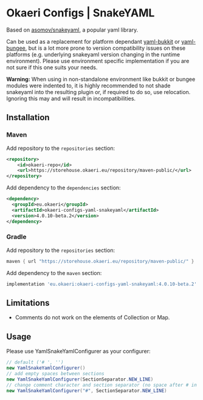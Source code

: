 # Okaeri Configs | SnakeYAML

Based on [asomov/snakeyaml](https://github.com/asomov/snakeyaml), a popular yaml library.

Can be used as a replacement for platform dependant
[yaml-bukkit](https://github.com/OkaeriPoland/okaeri-configs/tree/master/yaml-bukkit) or
[yaml-bungee](https://github.com/OkaeriPoland/okaeri-configs/tree/master/yaml-bungee), but is a lot more prone to version compatibility issues on these platforms (e.g. underlying snakeyaml version
changing in the runtime environment). Please use environment specific implementation if you are not sure if this one suits your needs.

**Warning:** When using in non-standalone environment like bukkit or bungee modules were indented to, it is highly recommended to not shade snakeyaml into the resulting plugin or, if required to do
so, use relocation. Ignoring this may and will result in incompatibilities.

## Installation

### Maven

Add repository to the `repositories` section:

```xml
<repository>
    <id>okaeri-repo</id>
    <url>https://storehouse.okaeri.eu/repository/maven-public/</url>
</repository>
```

Add dependency to the `dependencies` section:

```xml
<dependency>
  <groupId>eu.okaeri</groupId>
  <artifactId>okaeri-configs-yaml-snakeyaml</artifactId>
  <version>4.0.10-beta.2</version>
</dependency>
```

### Gradle

Add repository to the `repositories` section:

```groovy
maven { url "https://storehouse.okaeri.eu/repository/maven-public/" }
```

Add dependency to the `maven` section:

```groovy
implementation 'eu.okaeri:okaeri-configs-yaml-snakeyaml:4.0.10-beta.2'
```

## Limitations

- Comments do not work on the elements of Collection or Map.

## Usage

Please use YamlSnakeYamlConfigurer as your configurer:

```java
// default ('# ', '')
new YamlSnakeYamlConfigurer()
// add empty spaces between sections
new YamlSnakeYamlConfigurer(SectionSeparator.NEW_LINE)
// change comment character and section separator (no space after # in comments, empty newlines)
new YamlSnakeYamlConfigurer("#", SectionSeparator.NEW_LINE)
```
